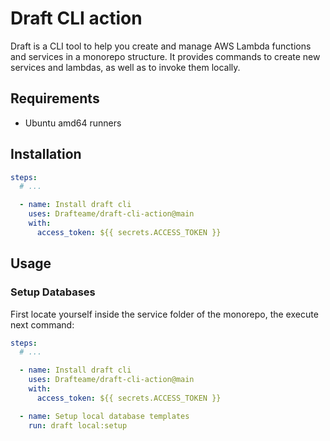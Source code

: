 # Draft CLI action

Draft is a CLI tool to help you create and manage AWS Lambda functions and services in a monorepo structure.
It provides commands to create new services and lambdas, as well as to invoke them locally.

## Requirements

- Ubuntu amd64 runners

## Installation

```yaml
steps:
  # ...

  - name: Install draft cli
    uses: Drafteame/draft-cli-action@main
    with:
      access_token: ${{ secrets.ACCESS_TOKEN }}
```

## Usage

### Setup Databases

First locate yourself inside the service folder of the monorepo, the execute next command:

```yaml
steps:
  # ...

  - name: Install draft cli
    uses: Drafteame/draft-cli-action@main
    with:
      access_token: ${{ secrets.ACCESS_TOKEN }}

  - name: Setup local database templates
    run: draft local:setup
```
